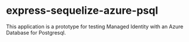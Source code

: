 # express-sequelize-azure-psql
This application is a prototype for testing Managed Identity with an Azure Database for Postgresql.
